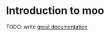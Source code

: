 # Introduction to moo

TODO: write [great documentation](http://jacobian.org/writing/what-to-write/)
